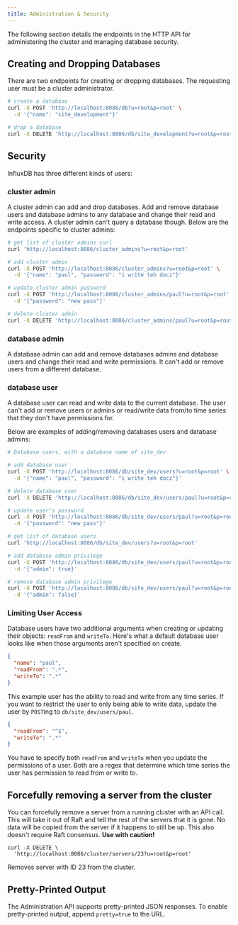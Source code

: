 ```yaml
---
title: Administration & Security
---
```


The following section details the endpoints in the HTTP API for administering the cluster and managing database security.

## Creating and Dropping Databases

There are two endpoints for creating or dropping databases.
The requesting user must be a cluster administrator.

```bash
# create a database
curl -X POST 'http://localhost:8086/db?u=root&p=root' \
  -d '{"name": "site_development"}'

# drop a database
curl -X DELETE 'http://localhost:8086/db/site_development?u=root&p=root'
```

## Security

InfluxDB has three different kinds of users:

### cluster admin

A cluster admin can add and drop databases.
Add and remove database
users and database admins to any database and change their read and
write access.
A cluster admin can't query a database though.
Below are
the endpoints specific to cluster admins:

```bash
# get list of cluster admins curl
curl 'http://localhost:8086/cluster_admins?u=root&p=root'

# add cluster admin
curl -X POST 'http://localhost:8086/cluster_admins?u=root&p=root' \
  -d '{"name": "paul", "password": "i write teh docz"}'

# update cluster admin password
curl -X POST 'http://localhost:8086/cluster_admins/paul?u=root&p=root' \
  -d '{"password": "new pass"}'

# delete cluster admin
curl -X DELETE 'http://localhost:8086/cluster_admins/paul?u=root&p=root'
```

### database admin

A database admin can add and remove databases admins and database
users and change their read and write permissions.
It can't add
or remove users from a different database.

### database user

A database user can read and write data to the current database.
The user can't add or remove users or admins or read/write data
from/to time series that they don't have permissions for.

Below are examples of adding/removing databases users and database
admins:

```bash
# Database users, with a database name of site_dev

# add database user
curl -X POST 'http://localhost:8086/db/site_dev/users?u=root&p=root' \
  -d '{"name": "paul", "password": "i write teh docz"}'

# delete database user
curl -X DELETE 'http://localhost:8086/db/site_dev/users/paul?u=root&p=root'

# update user's password
curl -X POST 'http://localhost:8086/db/site_dev/users/paul?u=root&p=root' \
  -d '{"password": "new pass"}'

# get list of database users
curl 'http://localhost:8086/db/site_dev/users?u=root&p=root'

# add database admin privilege
curl -X POST 'http://localhost:8086/db/site_dev/users/paul?u=root&p=root' \
  -d '{"admin": true}'

# remove database admin privilege
curl -X POST 'http://localhost:8086/db/site_dev/users/paul?u=root&p=root' \
  -d '{"admin": false}'

```

### Limiting User Access

Database users have two additional arguments when creating or updating
their objects: `readFrom` and `writeTo`.
Here's what a
default database user looks like when those arguments aren't specified
on create.

```json
{
  "name": "paul",
  "readFrom": ".*",
  "writeTo": ".*"
}
```

This example user has the ability to read and write from any time
series.
If you want to restrict the user to only being able to write
data, update the user by `POST`ing to `db/site_dev/users/paul`.

```json
{
  "readFrom": "^$",
  "writeTo": ".*"
}
```

You have to specify both `readFrom` and `writeTo` when you update the
permissions of a user.
Both are a regex that determine which time
series the user has permission to read from or write to.

## Forcefully removing a server from the cluster

You can forcefully remove a server from a running cluster with an API call.
This will take it out of Raft and tell the rest of the servers that it is gone.
No data will be copied from the server if it happens to still be up.
This also doesn't require Raft consensus.
**Use with caution!**

```
curl -X DELETE \
  'http://localhost:8086/cluster/servers/23?u=root&p=root'
```

Removes server with ID 23 from the cluster.

## Pretty-Printed Output

The Administration API supports pretty-printed JSON responses.
To enable pretty-printed output, append `pretty=true` to the URL.
